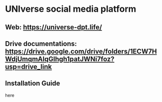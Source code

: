 # UNIverse social media platform

## Web: https://universe-dpt.life/

## Drive documentations: https://drive.google.com/drive/folders/1ECW7HWdjUmqmAlqGlhgh1patJWNi7foz?usp=drive_link

## Installation Guide
here

